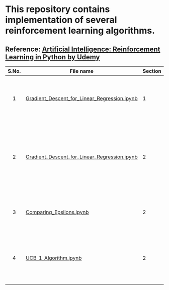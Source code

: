 # This repository contains implementation of several reinforcement learning algorithms.

## Reference: [Artificial Intelligence: Reinforcement Learning in Python by Udemy](https://www.udemy.com/course/artificial-intelligence-reinforcement-learning-in-python/)


| **S.No.**| **File name** | **Section** |  **Video** | **Description** |
| :-------------: |------------- | ------------- | ------------- | ------------- |
|1 | [Gradient_Descent_for_Linear_Regression.ipynb](https://github.com/neerajkumarvaid/ML_DL_RL_Codes/blob/master/Reinforcement_Learning/Gradient_Descent_for_Linear_Regression.ipynb) | 1 |  5 | Use gradient descent algorithm to solve a simple linear regression problem.|
|2 | [Gradient_Descent_for_Linear_Regression.ipynb](https://github.com/neerajkumarvaid/ML_DL_RL_Codes/blob/master/Reinforcement_Learning/Epsilon_Greedy_Algorithm.ipynb) | 2 |  10 | Implemenation of the epsilon-greedy algorithm for solving a multi-arm bandit problem with exploration-exploitation dilemma.|
|3 | [Comparing_Epsilons.ipynb](https://github.com/neerajkumarvaid/ML_DL_RL_Codes/blob/master/Reinforcement_Learning/Comparing_Epsilons.ipynb) | 2 |  13 | Comparing convergence of mult-arm bandit problem with different epsilon values.|
|4 | [UCB_1_Algorithm.ipynb](https://github.com/neerajkumarvaid/ML_DL_RL_Codes/blob/master/Reinforcement_Learning/UCB_1_Algorithm.ipynb) | 2 |  19 | Implementation of the upper confidence bound (UCB) 1 algorithm for a multi-arm bandit problem.|
